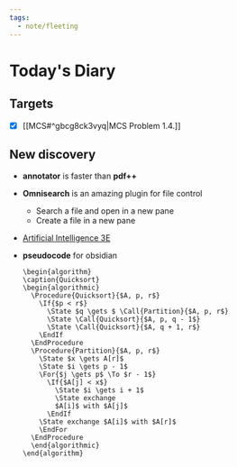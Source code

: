 ```yaml
---
tags:
  - note/fleeting
---
```


# Today's Diary
## Targets
- [x] [[MCS#^gbcg8ck3vyq|MCS Problem 1.4.]]

## New discovery
- **annotator** is faster than **pdf++**
- **Omnisearch** is an amazing plugin for file control
	- Search a file and open in a new pane
	- Create a file in a new pane
- [Artificial Intelligence 3E](https://artint.info/3e/html/ArtInt3e.html)
- **pseudocode** for obsidian

    ```pseudo
    \begin{algorithm}
    \caption{Quicksort}
    \begin{algorithmic}
      \Procedure{Quicksort}{$A, p, r$}
        \If{$p < r$}
          \State $q \gets $ \Call{Partition}{$A, p, r$}
          \State \Call{Quicksort}{$A, p, q - 1$}
          \State \Call{Quicksort}{$A, q + 1, r$}
        \EndIf
      \EndProcedure
      \Procedure{Partition}{$A, p, r$}
        \State $x \gets A[r]$
        \State $i \gets p - 1$
        \For{$j \gets p$ \To $r - 1$}
          \If{$A[j] < x$}
            \State $i \gets i + 1$
            \State exchange
            $A[i]$ with $A[j]$
          \EndIf
        \State exchange $A[i]$ with $A[r]$
        \EndFor
      \EndProcedure
      \end{algorithmic}
    \end{algorithm}
    ```
